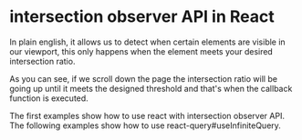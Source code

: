 # intersection observer API in React 

In plain english, it allows us to detect when certain elements are visible in our viewport, 
this only happens when the element meets your desired intersection ratio.


As you can see, if we scroll down the page the intersection ratio will be going up until it meets the designed threshold and that's when the callback function is executed.

The first examples show how to use react with intersection observer API.
The following examples show how to use react-query#useInfiniteQuery.